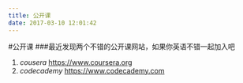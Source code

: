 ```yaml
---
title: 公开课
date: 2017-03-10 12:01:42
---
```

#公开课
###最近发现两个不错的公开课网站，如果你英语不错一起加入吧
1. *cousera*      https://www.coursera.org
2. *codecademy*   https://www.codecademy.com